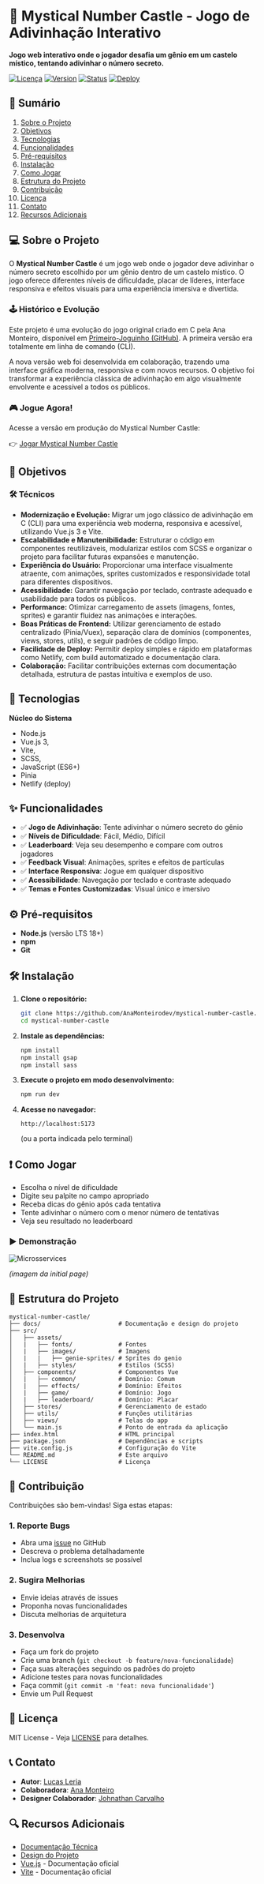 # 🏰 Mystical Number Castle - Jogo de Adivinhação Interativo

**Jogo web interativo onde o jogador desafia um gênio em um castelo místico, tentando adivinhar o número secreto.**

[![Licença](https://img.shields.io/badge/license-MIT-blue.svg)](LICENSE)
[![Version](https://img.shields.io/badge/Version-1.5.1-green.svg)]()
[![Status](https://img.shields.io/badge/status-concluido-greend.svg)]()
[![Deploy](https://img.shields.io/badge/deploy-active-green.svg)](https://mysticalnumbercastle.netlify.app/)

## 📌 Sumário

1. [Sobre o Projeto](#-sobre-o-projeto)
2. [Objetivos](#-objetivos)
3. [Tecnologias](#-tecnologias)
4. [Funcionalidades](#-funcionalidades)
5. [Pré-requisitos](#-pré-requisitos)
6. [Instalação](#-instalação)
7. [Como Jogar](#-como-jogar)
8. [Estrutura do Projeto](#-estrutura-do-projeto)
9. [Contribuição](#-contribuição)
10. [Licença](#-licença)
11. [Contato](#-contato)
12. [Recursos Adicionais](#-recursos-adicionais)


## 💻 Sobre o Projeto

O **Mystical Number Castle** é um jogo web onde o jogador deve adivinhar o número secreto escolhido por um gênio dentro de um castelo místico. O jogo oferece diferentes níveis de dificuldade, placar de líderes, interface responsiva e efeitos visuais para uma experiência imersiva e divertida.

### 🕹️ Histórico e Evolução

Este projeto é uma evolução do jogo original criado em C pela Ana Monteiro, disponível em [Primeiro-Joguinho (GitHub)](https://github.com/AnaMonteirodev/Primeiro-Joguinho). A primeira versão era totalmente em linha de comando (CLI).

A nova versão web foi desenvolvida em colaboração, trazendo uma interface gráfica moderna, responsiva e com novos recursos. O objetivo foi transformar a experiência clássica de adivinhação em algo visualmente envolvente e acessível a todos os públicos.

### 🎮 Jogue Agora!

Acesse a versão em produção do Mystical Number Castle:

👉 [Jogar Mystical Number Castle](https://mysticalnumbercastle.netlify.app/)

## 🎯 Objetivos

### 🛠️ Técnicos

- **Modernização e Evolução:** Migrar um jogo clássico de adivinhação em C (CLI) para uma experiência web moderna, responsiva e acessível, utilizando Vue.js 3 e Vite.
- **Escalabilidade e Manutenibilidade:** Estruturar o código em componentes reutilizáveis, modularizar estilos com SCSS e organizar o projeto para facilitar futuras expansões e manutenção.
- **Experiência do Usuário:** Proporcionar uma interface visualmente atraente, com animações, sprites customizados e responsividade total para diferentes dispositivos.
- **Acessibilidade:** Garantir navegação por teclado, contraste adequado e usabilidade para todos os públicos.
- **Performance:** Otimizar carregamento de assets (imagens, fontes, sprites) e garantir fluidez nas animações e interações.
- **Boas Práticas de Frontend:** Utilizar gerenciamento de estado centralizado (Pinia/Vuex), separação clara de domínios (componentes, views, stores, utils), e seguir padrões de código limpo.
- **Facilidade de Deploy:** Permitir deploy simples e rápido em plataformas como Netlify, com build automatizado e documentação clara.
- **Colaboração:** Facilitar contribuições externas com documentação detalhada, estrutura de pastas intuitiva e exemplos de uso.

## 🚀 Tecnologias

**Núcleo do Sistema**
- Node.js
- Vue.js 3, 
- Vite, 
- SCSS, 
- JavaScript (ES6+)
- Pinia
- Netlify (deploy)

## ✨ Funcionalidades

- ✅ **Jogo de Adivinhação**: Tente adivinhar o número secreto do gênio
- ✅ **Níveis de Dificuldade**: Fácil, Médio, Difícil
- ✅ **Leaderboard**: Veja seu desempenho e compare com outros jogadores
- ✅ **Feedback Visual**: Animações, sprites e efeitos de partículas
- ✅ **Interface Responsiva**: Jogue em qualquer dispositivo
- ✅ **Acessibilidade**: Navegação por teclado e contraste adequado
- ✅ **Temas e Fontes Customizadas**: Visual único e imersivo

## ⚙️ Pré-requisitos

- **Node.js** (versão LTS 18+)
- **npm**
- **Git**


## 🛠️ Instalação

1. **Clone o repositório:**
   ```bash
   git clone https://github.com/AnaMonteirodev/mystical-number-castle.git
   cd mystical-number-castle
   ```
2. **Instale as dependências:**
   ```bash
   npm install
   npm install gsap
   npm install sass
   ```
3. **Execute o projeto em modo desenvolvimento:**
   ```bash
   npm run dev
   ```
4. **Acesse no navegador:**
   ```
   http://localhost:5173
   ```
   (ou a porta indicada pelo terminal)


## ❗ Como Jogar

- Escolha o nível de dificuldade
- Digite seu palpite no campo apropriado
- Receba dicas do gênio após cada tentativa
- Tente adivinhar o número com o menor número de tentativas
- Veja seu resultado no leaderboard


### ▶️ Demonstração

![Microsservices](image.png)


_(imagem da initial page)_

## 📂 Estrutura do Projeto

```plaintext
mystical-number-castle/
├── docs/                      # Documentação e design do projeto
├── src/
│   ├── assets/                
│   |   ├── fonts/             # Fontes
│   |   ├── images/            # Imagens
│   |   |   ├── genie-sprites/ # Sprites do genio
│   |   ├── styles/            # Estilos (SCSS)
│   ├── components/            # Componentes Vue
│   |   ├── common/            # Domínio: Comum
│   |   ├── effects/           # Domínio: Efeitos
│   |   ├── game/              # Domínio: Jogo
│   |   ├── leaderboard/       # Domínio: Placar
│   ├── stores/                # Gerenciamento de estado
│   ├── utils/                 # Funções utilitárias
│   ├── views/                 # Telas do app
│   └── main.js                # Ponto de entrada da aplicação
├── index.html                 # HTML principal
├── package.json               # Dependências e scripts
├── vite.config.js             # Configuração do Vite
└── README.md                  # Este arquivo
└── LICENSE                    # Licença
```

## 🤝 Contribuição

Contribuições são bem-vindas! Siga estas etapas:

### **1. Reporte Bugs**
- Abra uma [issue](https://github.com/AnaMonteirodev/mystical-number-castle/issues) no GitHub
- Descreva o problema detalhadamente
- Inclua logs e screenshots se possível

### **2. Sugira Melhorias**
- Envie ideias através de issues
- Proponha novas funcionalidades
- Discuta melhorias de arquitetura

### **3. Desenvolva**
- Faça um fork do projeto
- Crie uma branch (`git checkout -b feature/nova-funcionalidade`)
- Faça suas alterações seguindo os padrões do projeto
- Adicione testes para novas funcionalidades
- Faça commit (`git commit -m 'feat: nova funcionalidade'`)
- Envie um Pull Request

## 📜 Licença

MIT License - Veja [LICENSE](LICENSE) para detalhes.


## 📞 Contato

- **Autor**: [Lucas Leria](https://github.com/lucasgleria)
- **Colaboradora**: [Ana Monteiro](https://github.com/AnaMonteirodev)
- **Designer Colaborador**: [Johnathan Carvalho](https://www.linkedin.com/in/johnathan-carvalho-alves-84b71822a/)


## 🔍 Recursos Adicionais

- [Documentação Técnica](docs/documentation.md)
- [Design do Projeto](docs/design-plan.md)
- [Vue.js](https://vuejs.org/) - Documentação oficial
- [Vite](https://vitejs.dev/) - Documentação oficial
